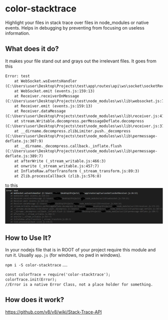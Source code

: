 # color-stacktrace
Highlight your files in stack trace over files in node_modules or native events. Helps in debugging by preventing from focusing on useless information.



## What does it do?
It makes your file stand out and grays out the irrelevant files.
It goes from this
```
Error: test
    at WebSocket.wsEventsHandler (C:\Users\user\Desktop\Projects\test\app\routes\api\ws\socket\socketReceiver.js:26:13)
    at WebSocket.emit (events.js:159:13)
    at Receiver.receiverOnMessage (C:\Users\user\Desktop\Projects\test\node_modules\ws\lib\websocket.js:719:21)
    at Receiver.emit (events.js:159:13)
    at Receiver.dataMessage (C:\Users\user\Desktop\Projects\test\node_modules\ws\lib\receiver.js:414:14)
    at stream.Writable.decompress.perMessageDeflate.decompress (C:\Users\user\Desktop\Projects\test\node_modules\ws\lib\receiver.js:371:23)
    at __dirname.decompress.zlibLimiter.push._decompress (C:\Users\user\Desktop\Projects\test\node_modules\ws\lib\permessage-deflate.js:307:9)
    at __dirname._decompress.callback._inflate.flush (C:\Users\user\Desktop\Projects\test\node_modules\ws\lib\permessage-deflate.js:389:7)
    at afterWrite (_stream_writable.js:466:3)
    at onwrite (_stream_writable.js:457:7)
    at InflateRaw.afterTransform (_stream_transform.js:89:3)
    at Zlib.processCallback (zlib.js:576:8)
   ```
to this
![alt text](https://raw.githubusercontent.com/techsin/color-stacktrace/master/Capture.JPG)

## How to Use It?
In your nodejs file that is in ROOT of your project require this module and run it. Usually `app.js` (for windows, no pwd in windows).

`npm i -S color-stacktrace`
....

```
const colorTrace = require('color-stacktrace');
colorTrace.init(Error);
//Error is a native Error Class, not a place holder for something.
```

## How does it work?
https://github.com/v8/v8/wiki/Stack-Trace-API
